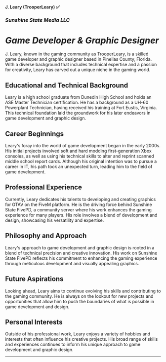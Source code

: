 
#### **J. Leary (TrooperLeary)** ✅
### *Sunshine State Media LLC* 
# *Game Developer & Graphic Designer*

J. Leary, known in the gaming community as TrooperLeary, is a skilled game developer and graphic designer based in Pinellas County, Florida. With a diverse background that includes technical expertise and a passion for creativity, Leary has carved out a unique niche in the gaming world.

## **Educational and Technical Background**

Leary is a high school graduate from Dunedin High School and holds an ASE Master Technician certification. He has a background as a UH-60 Powerplant Technician, having received his training at Fort Eustis, Virginia. This technical foundation laid the groundwork for his later endeavors in game development and graphic design.

## **Career Beginnings**

Leary's foray into the world of game development began in the early 2000s. His initial projects involved soft and hard modding first-generation Xbox consoles, as well as using his technical skills to alter and reprint scanned middle school report cards. Although his original intention was to pursue a career in IT, his path took an unexpected turn, leading him to the field of game development.

## **Professional Experience**

Currently, Leary dedicates his talents to developing and creating graphics for GTAV on the FiveM platform. He is the driving force behind Sunshine State FivePD, a community server where his work enhances the gaming experience for many players. His role involves a blend of development and design, showcasing his versatility and expertise.

## **Philosophy and Approach**

Leary's approach to game development and graphic design is rooted in a blend of technical precision and creative innovation. His work on Sunshine State FivePD reflects his commitment to enhancing the gaming experience through meticulous development and visually appealing graphics.

## **Future Aspirations**

Looking ahead, Leary aims to continue evolving his skills and contributing to the gaming community. He is always on the lookout for new projects and opportunities that allow him to push the boundaries of what is possible in game development and design.

## **Personal Interests**

Outside of his professional work, Leary enjoys a variety of hobbies and interests that often influence his creative projects. His broad range of skills and experiences continues to inform his unique approach to game development and graphic design.

---

<!---
rsftomb/rsftomb is a ✨ special ✨ repository because its `README.md` (this file) appears on your GitHub profile.
You can click the Preview link to take a look at your changes.
--->
